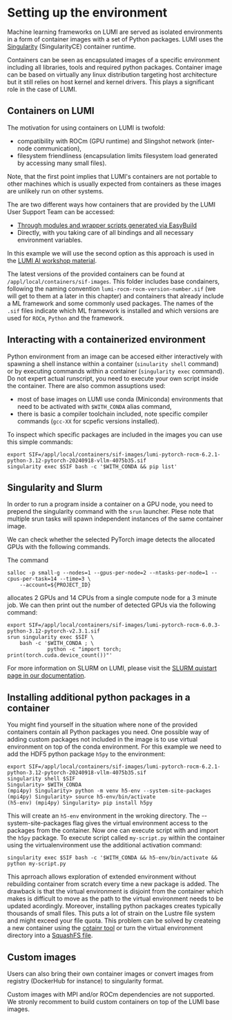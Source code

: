 # Setting up the environment

Machine learning frameworks on LUMI are served as isolated environments in a form of container images with a set of Python packages. LUMI uses the [Singularity](https://docs.sylabs.io/guides/main/user-guide/) (SingularityCE) container runtime.

Containers can be seen as encapsulated images of a specific environment including all libraries, tools and required python packages. Container image can be based on virtually any linux distribution targeting host architecture but it still relies on host kernel and kernel drivers. This plays a significant role in the case of LUMI.

## Containers on LUMI

The motivation for using containers on LUMI is twofold: 

 - compatibility with ROCm (GPU runtime) and Slingshot network (inter-node communication), 
 - filesystem friendliness (encapsulation limits filesystem load generated by accessing many small files).

Note, that the first point implies that LUMI's containers are not portable to other machines which is usually expected from containers as these images are unlikely run on other systems.

The are two different ways how containers that are provided by the LUMI User Support Team can be accessed:

 - [Through modules and wrapper scripts generated via EasyBuild](https://lumi-supercomputer.github.io/LUMI-EasyBuild-docs/p/PyTorch/#module-and-wrapper-scripts)
 - Directly, with you taking care of all bindings and all necessary environment variables.

In this example we will use the second option as this approach is used in the [LUMI AI workshop material](https://github.com/Lumi-supercomputer/Getting_Started_with_AI_workshop).

The latest versions of the provided containers can be found at `/appl/local/containers/sif-images`. This folder includes base condainers, following the naming convention `lumi-rocm-rocm-version-number.sif` (we will get to them at a later in this chapter) and containers that already include a ML framework and some commonly used packages. The names of the `.sif` files indicate which ML framework is installed and which versions are used for `ROCm`, `Python` and the framework. 


## Interacting with a containerized environment

Python environment from an image can be accesed either interactively with spawning a shell instance within a container (`sinularity shell` command) or by executing commands within a container (`singularity exec` command). Do not expert actual runscript, you need to execute your own script inside the container. There are also common assuptions used:

 - most of base images on LUMI use conda (Miniconda) environments that need to be activated with `$WITH_CONDA` alias command,
 - there is basic a compiler toolchain included, note specific compiler commands (`gcc-XX` for scpefic versions installed).

To inspect which specific packages are included in the images you can use this simple commands:

```
export SIF=/appl/local/containers/sif-images/lumi-pytorch-rocm-6.2.1-python-3.12-pytorch-20240918-vllm-4075b35.sif
singularity exec $SIF bash -c '$WITH_CONDA && pip list'
``` 

## Singularity and Slurm

In order to run a program inside a container on a GPU node, you need to prepend the singularity command with the `srun` launcher. Plese note that multiple srun tasks will spawn independent instances of the same container image. 

We can check whether the selected PyTorch image detects the allocated GPUs with the following commands. 

The command

```
salloc -p small-g --nodes=1 --gpus-per-node=2 --ntasks-per-node=1 --cpus-per-task=14 --time=3 \
    --account=${PROJECT_ID}
```

allocates 2 GPUs and 14 CPUs from a single compute node for a 3 minute job. We can then print out the number of detected GPUs via the following command:

```
export SIF=/appl/local/containers/sif-images/lumi-pytorch-rocm-6.0.3-python-3.12-pytorch-v2.3.1.sif
srun singularity exec $SIF \
    bash -c '$WITH_CONDA ; \
             python -c "import torch; print(torch.cuda.device_count())"'
```
For more information on SLURM on LUMI, please visit the [SLURM quistart page in our documentation](https://docs.lumi-supercomputer.eu/runjobs/scheduled-jobs/slurm-quickstart/).

## Installing additional python packages in a container 

You might find yourself in the situation where none of the provided containers contain all Python packages you need. One possible way of adding custom packages not included in the image is to use virtual environment on top of the conda environment. For this example we need to add the HDF5 python package `h5py` to the environment:

```
export SIF=/appl/local/containers/sif-images/lumi-pytorch-rocm-6.2.1-python-3.12-pytorch-20240918-vllm-4075b35.sif
singularity shell $SIF
Singularity> $WITH_CONDA
(mpi4py) Singularity> python -m venv h5-env --system-site-packages
(mpi4py) Singularity> source h5-env/bin/activate
(h5-env) (mpi4py) Singularity> pip install h5py
```

This will create an `h5-env` environment in the wroking directory. The --system-site-packages flag gives the virtual environment access to the packages from the container. Now one can execute script with and import the `h5py` package. To execute script called `my-script.py` within the container using the virtualenvironment use the additional activation command:

```
singularity exec $SIF bash -c '$WITH_CONDA && h5-env/bin/activate && python my-script.py
```

This aprroach allows exploration of extended environment without rebuilding container from scratch every time a new package is added. The drawback is that the virtual environment is disjoint from the container which makes is difficult to move as the path to the virtual environment needs to be updated acordingly. Moreover, installing python packages creates typically thousands of small files. This puts a lot of strain on the Lustre file system and might exceed your file quota. This problem can be solved by createing a new container using the [cotainr tool](https://lumi-supercomputer.github.io/LUMI-training-materials/ai-20241126/extra_06_BuildingContainers/) or turn the virtual environment directory into a [SquashFS file](https://github.com/Lumi-supercomputer/Getting_Started_with_AI_workshop/blob/main/07_Extending_containers_with_virtual_environments_for_faster_testing/examples/extending_containers_with_venv.md).

## Custom images

Users can also bring their own container images or convert images from registry (DockerHub for instance) to singularity format.

Custom images with MPI and/or ROCm dependencies are not supported. We stronly recomment to build custom containers on top of the LUMI base images. 
